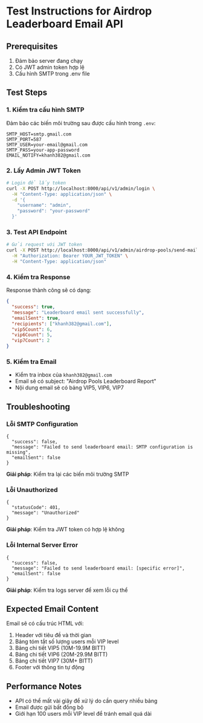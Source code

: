 # Test Instructions for Airdrop Leaderboard Email API

## Prerequisites
1. Đảm bảo server đang chạy
2. Có JWT admin token hợp lệ
3. Cấu hình SMTP trong .env file

## Test Steps

### 1. Kiểm tra cấu hình SMTP
Đảm bảo các biến môi trường sau được cấu hình trong `.env`:
```env
SMTP_HOST=smtp.gmail.com
SMTP_PORT=587
SMTP_USER=your-email@gmail.com
SMTP_PASS=your-app-password
EMAIL_NOTIFY=khanh382@gmail.com
```

### 2. Lấy Admin JWT Token
```bash
# Login để lấy token
curl -X POST http://localhost:8000/api/v1/admin/login \
  -H "Content-Type: application/json" \
  -d '{
    "username": "admin",
    "password": "your-password"
  }'
```

### 3. Test API Endpoint
```bash
# Gửi request với JWT token
curl -X POST http://localhost:8000/api/v1/admin/airdrop-pools/send-mail-leaderboard \
  -H "Authorization: Bearer YOUR_JWT_TOKEN" \
  -H "Content-Type: application/json"
```

### 4. Kiểm tra Response
Response thành công sẽ có dạng:
```json
{
  "success": true,
  "message": "Leaderboard email sent successfully",
  "emailSent": true,
  "recipients": ["khanh382@gmail.com"],
  "vip5Count": 6,
  "vip6Count": 5,
  "vip7Count": 2
}
```

### 5. Kiểm tra Email
- Kiểm tra inbox của `khanh382@gmail.com`
- Email sẽ có subject: "Airdrop Pools Leaderboard Report"
- Nội dung email sẽ có bảng VIP5, VIP6, VIP7

## Troubleshooting

### Lỗi SMTP Configuration
```
{
  "success": false,
  "message": "Failed to send leaderboard email: SMTP configuration is missing",
  "emailSent": false
}
```
**Giải pháp**: Kiểm tra lại các biến môi trường SMTP

### Lỗi Unauthorized
```
{
  "statusCode": 401,
  "message": "Unauthorized"
}
```
**Giải pháp**: Kiểm tra JWT token có hợp lệ không

### Lỗi Internal Server Error
```
{
  "success": false,
  "message": "Failed to send leaderboard email: [specific error]",
  "emailSent": false
}
```
**Giải pháp**: Kiểm tra logs server để xem lỗi cụ thể

## Expected Email Content

Email sẽ có cấu trúc HTML với:
1. Header với tiêu đề và thời gian
2. Bảng tóm tắt số lượng users mỗi VIP level
3. Bảng chi tiết VIP5 (10M-19.9M BITT)
4. Bảng chi tiết VIP6 (20M-29.9M BITT)  
5. Bảng chi tiết VIP7 (30M+ BITT)
6. Footer với thông tin tự động

## Performance Notes
- API có thể mất vài giây để xử lý do cần query nhiều bảng
- Email được gửi bất đồng bộ
- Giới hạn 100 users mỗi VIP level để tránh email quá dài

